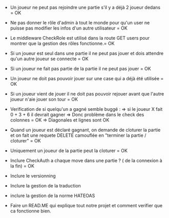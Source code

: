 - Un joueur ne peut pas rejoindre une partie s'il y a déjà 2 joueur dedans = OK

- Ne pas donner le rôle d'admin à tout le monde pour qu'un user ne puisse pas modifier les infos d'un autre utilisateur = OK

- Le middleware CheckRole est utilisé dans la route GET users pour montrer que la gestion des rôles fonctionne.= OK

- Si un joueur est seul dans une partie il ne peut pas jouer et dois attendre qu'un autre joueur se connecte = OK

- Si un joueur ne fait pas partie de la partie il ne peut pas jouer = OK

- Un joueur ne doit pas pouvoir jouer sur une case qui a déjà été utilisée = OK

- Si un joueur vient de jouer il ne doit pas pouvoir rejouer avant que l'autre joueur n'aie jouer son tour = OK

- Verification de si quelqu'un a gagné semble buggé : 
=> si le joueur X fait 0 + 3 + 6 il devrait gagner 
=> Donc problème dans le check des colonnes = OK
=> Diagonales et lignes sont OK 

- Quand un joueur est déclaré gagnant, on demande de cloturer la partie et on fait une requete DELETE camouflée en "terminer la partie / cloturer" = OK 

- Uniquement un joueur de la partie peut la cloturer = OK 

- Inclure CheckAuth a chaque move dans une partie ? ( de la connexion à la fin) = OK

- Inclure le versionning 
- Inclure la gestion de la traduction
- inclure la gestion de la norme HATEOAS

- Faire un READ.ME qui explique tout notre projet et comment verifier que ca fonctionne bien.

